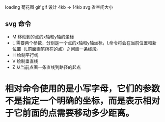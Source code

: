 loading  菊花图 gif
gif 设计 4kb -> 14kb
svg 省空间大小

## svg <path> 命令
- M
    移动到的点的x轴和y轴的坐标
- L
    需要两个参数，分别是一个点的x轴和y轴坐标，L命令将会在当前位置和新位置（L前面画笔所在的点）之间画一条线段。
- H
    绘制平行线
- V
    绘制垂直线
- Z
    从当前点画一条直线到路径的起点
#   相对命令使用的是小写字母，它们的参数不是指定一个明确的坐标，而是表示相对于它前面的点需要移动多少距离。